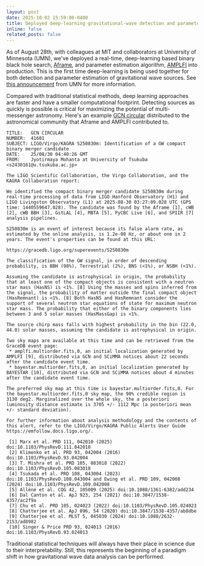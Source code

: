```yaml
---
layout: post
date: 2025-10-02 15:59:00-0400
title: Deployed deep-learning gravitational-wave detection and parameter estimation algorithms into production
inline: false
related_posts: false
---
```


As of August 28th, with colleagues at MIT and collaborators at University of Minnesota (UMN), we've deployed a 
real-time, deep-learning based binary black hole search, [Aframe](/projects/aframe), and parameter estimation algorithm, [AMPLFI](amplfi) into production.
This is the first time deep-learning is being used together for both detection and parameter estimation of gravitational wave sources. See [this announcement](https://cse.umn.edu/mifa/news/umn-and-mit-launch-first-real-time-machine-learning-search-colliding-black-holes) from UMN for more information.

Compared with traditional statistical methods, deep learning approaches are faster and have a smaller computational footprint. Detecting sources as quickly is possible is critical for maximizing the potential of multi-messenger astronomy. Here's an example [GCN circular](https://gcn.nasa.gov/circulars/41601?view=index&query=S250830m+&startDate=&endDate=&sort=circularID) distributed to the astronomical community that Aframe and AMPLFI contributed to.

```
TITLE:   GCN CIRCULAR
NUMBER:  41601
SUBJECT: LIGO/Virgo/KAGRA S250830m: Identification of a GW compact binary merger candidate
DATE:    25/08/30 04:40:26 GMT
FROM:    Jyotirmaya Mohanta at University of Tsukuba  <s2430161@u.tsukuba.ac.jp>

The LIGO Scientific Collaboration, the Virgo Collaboration, and the KAGRA Collaboration report:

We identified the compact binary merger candidate S250830m during real-time processing of data from LIGO Hanford Observatory (H1) and LIGO Livingston Observatory (L1) at 2025-08-30 03:27:09.028 UTC (GPS time: 1440559647.028). The candidate was found by the Aframe [1], cWB [2], cWB BBH [3], GstLAL [4], MBTA [5], PyCBC Live [6], and SPIIR [7] analysis pipelines.

S250830m is an event of interest because its false alarm rate, as estimated by the online analysis, is 1.2e-08 Hz, or about one in 2 years. The event's properties can be found at this URL:

https://gracedb.ligo.org/superevents/S250830m

The classification of the GW signal, in order of descending probability, is BBH (98%), Terrestrial (2%), BNS (<1%), or NSBH (<1%).

Assuming the candidate is astrophysical in origin, the probability that at least one of the compact objects is consistent with a neutron star mass (HasNS) is <1%. [8] Using the masses and spins inferred from the signal, the probability of matter outside the final compact object (HasRemnant) is <1%. [8] Both HasNS and HasRemnant consider the support of several neutron star equations of state for maximum neutron star mass. The probability that either of the binary components lies between 3 and 5 solar masses (HasMassGap) is <1%.

The source chirp mass falls with highest probability in the bin (22.0, 44.0) solar masses, assuming the candidate is astrophysical in origin.

Two sky maps are available at this time and can be retrieved from the GraceDB event page:
 * amplfi.multiorder.fits,0, an initial localization generated by AMPLFI [9], distributed via GCN and SCiMMA notices about 22 seconds after the candidate event time.
 * bayestar.multiorder.fits,0, an initial localization generated by BAYESTAR [10], distributed via GCN and SCiMMA notices about 4 minutes after the candidate event time.

The preferred sky map at this time is bayestar.multiorder.fits,0. For the bayestar.multiorder.fits,0 sky map, the 90% credible region is 3130 deg2. Marginalized over the whole sky, the a posteriori luminosity distance estimate is 3705 +/- 1112 Mpc (a posteriori mean +/- standard deviation).

For further information about analysis methodology and the contents of this alert, refer to the LIGO/Virgo/KAGRA Public Alerts User Guide https://emfollow.docs.ligo.org/.

 [1] Marx et al. PRD 111, 042010 (2025) doi:10.1103/PhysRevD.111.042010
 [2] Klimenko et al. PRD 93, 042004 (2016) doi:10.1103/PhysRevD.93.042004
 [3] T. Mishra et al. PRD 105, 083018 (2022) doi:10.1103/PhysRevD.105.083018
 [4] Tsukada et al. PRD 108, 043004 (2023) doi:10.1103/PhysRevD.108.043004 and Ewing et al. PRD 109, 042008 (2024) doi:10.1103/PhysRevD.109.042008
 [5] Alléné et al. CQG 42, 105009 (2025) doi:10.1088/1361-6382/add234
 [6] Dal Canton et al. ApJ 923, 254 (2021) doi:10.3847/1538-4357/ac2f9a
 [7] Chu et al. PRD 105, 024023 (2022) doi:10.1103/PhysRevD.105.024023
 [8] Chatterjee et al. ApJ 896, 54 (2020) doi:10.3847/1538-4357/ab8dbe
 [9] Chatterjee et al. MLST 5, 045030 (2024) doi:10.1088/2632-2153/ad8982
 [10] Singer & Price PRD 93, 024013 (2016) doi:10.1103/PhysRevD.93.024013
 ```

Traditional statistical techniques will always have their place in science due to their interpretability. 
Still, this represents the beginning of a paradigm shift in how gravitational wave data analysis can be performed.



